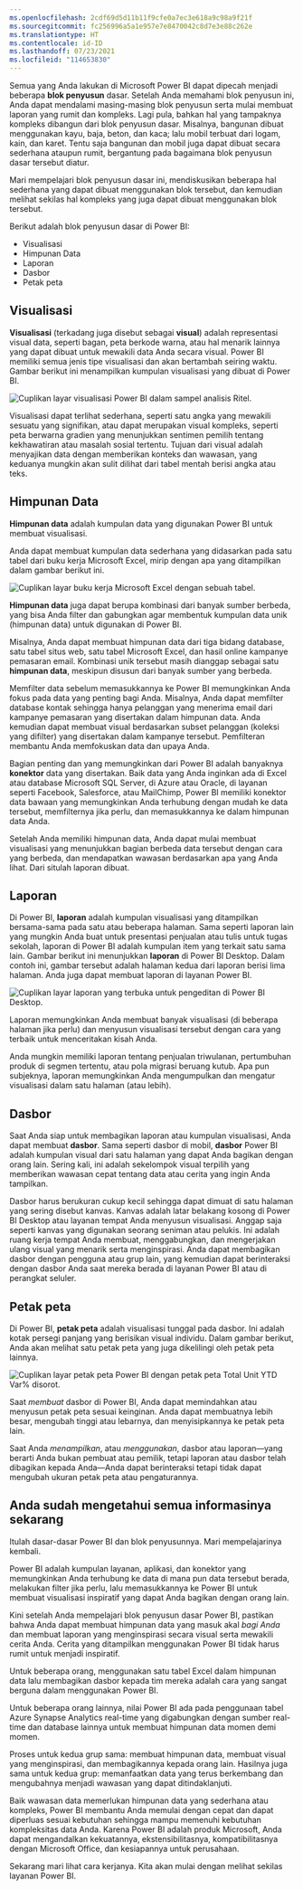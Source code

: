 ```yaml
---
ms.openlocfilehash: 2cdf69d5d11b11f9cfe0a7ec3e618a9c98a9f21f
ms.sourcegitcommit: fc256996a5a1e957e7e8470042c8d7e3e88c262e
ms.translationtype: HT
ms.contentlocale: id-ID
ms.lasthandoff: 07/23/2021
ms.locfileid: "114653830"
---
```

Semua yang Anda lakukan di Microsoft Power BI dapat dipecah menjadi beberapa **blok penyusun** dasar. Setelah Anda memahami blok penyusun ini, Anda dapat mendalami masing-masing blok penyusun serta mulai membuat laporan yang rumit dan kompleks. Lagi pula, bahkan hal yang tampaknya kompleks dibangun dari blok penyusun dasar. Misalnya, bangunan dibuat menggunakan kayu, baja, beton, dan kaca; lalu mobil terbuat dari logam, kain, dan karet. Tentu saja bangunan dan mobil juga dapat dibuat secara sederhana ataupun rumit, bergantung pada bagaimana blok penyusun dasar tersebut diatur.

Mari mempelajari blok penyusun dasar ini, mendiskusikan beberapa hal sederhana yang dapat dibuat menggunakan blok tersebut, dan kemudian melihat sekilas hal kompleks yang juga dapat dibuat menggunakan blok tersebut.

Berikut adalah blok penyusun dasar di Power BI:

* Visualisasi
* Himpunan Data
* Laporan
* Dasbor
* Petak peta

## <a name="visualizations"></a>Visualisasi

**Visualisasi** (terkadang juga disebut sebagai **visual**) adalah representasi visual data, seperti bagan, peta berkode warna, atau hal menarik lainnya yang dapat dibuat untuk mewakili data Anda secara visual. Power BI memiliki semua jenis tipe visualisasi dan akan bertambah seiring waktu. Gambar berikut ini menampilkan kumpulan visualisasi yang dibuat di Power BI.

![Cuplikan layar visualisasi Power BI dalam sampel analisis Ritel.](../media/pbi-bblocks_01.png)

Visualisasi dapat terlihat sederhana, seperti satu angka yang mewakili sesuatu yang signifikan, atau dapat merupakan visual kompleks, seperti peta berwarna gradien yang menunjukkan sentimen pemilih tentang kekhawatiran atau masalah sosial tertentu. Tujuan dari visual adalah menyajikan data dengan memberikan konteks dan wawasan, yang keduanya mungkin akan sulit dilihat dari tabel mentah berisi angka atau teks.

## <a name="datasets"></a>Himpunan Data

**Himpunan data** adalah kumpulan data yang digunakan Power BI untuk membuat visualisasi.

Anda dapat membuat kumpulan data sederhana yang didasarkan pada satu tabel dari buku kerja Microsoft Excel, mirip dengan apa yang ditampilkan dalam gambar berikut ini.

![Cuplikan layar buku kerja Microsoft Excel dengan sebuah tabel.](../media/pbi-bblocks_02.png)

**Himpunan data** juga dapat berupa kombinasi dari banyak sumber berbeda, yang bisa Anda filter dan gabungkan agar membentuk kumpulan data unik (himpunan data) untuk digunakan di Power BI.

Misalnya, Anda dapat membuat himpunan data dari tiga bidang database, satu tabel situs web, satu tabel Microsoft Excel, dan hasil online kampanye pemasaran email. Kombinasi unik tersebut masih dianggap sebagai satu **himpunan data**, meskipun disusun dari banyak sumber yang berbeda.

Memfilter data sebelum memasukkannya ke Power BI memungkinkan Anda fokus pada data yang penting bagi Anda. Misalnya, Anda dapat memfilter database kontak sehingga hanya pelanggan yang menerima email dari kampanye pemasaran yang disertakan dalam himpunan data. Anda kemudian dapat membuat visual berdasarkan subset pelanggan (koleksi yang difilter) yang disertakan dalam kampanye tersebut. Pemfilteran membantu Anda memfokuskan data dan upaya Anda.

Bagian penting dan yang memungkinkan dari Power BI adalah banyaknya **konektor** data yang disertakan. Baik data yang Anda inginkan ada di Excel atau database Microsoft SQL Server, di Azure atau Oracle, di layanan seperti Facebook, Salesforce, atau MailChimp, Power BI memiliki konektor data bawaan yang memungkinkan Anda terhubung dengan mudah ke data tersebut, memfilternya jika perlu, dan memasukkannya ke dalam himpunan data Anda.

Setelah Anda memiliki himpunan data, Anda dapat mulai membuat visualisasi yang menunjukkan bagian berbeda data tersebut dengan cara yang berbeda, dan mendapatkan wawasan berdasarkan apa yang Anda lihat. Dari situlah laporan dibuat.

## <a name="reports"></a>Laporan

Di Power BI, **laporan** adalah kumpulan visualisasi yang ditampilkan bersama-sama pada satu atau beberapa halaman. Sama seperti laporan lain yang mungkin Anda buat untuk presentasi penjualan atau tulis untuk tugas sekolah, laporan di Power BI adalah kumpulan item yang terkait satu sama lain. Gambar berikut ini menunjukkan **laporan** di Power BI Desktop. Dalam contoh ini, gambar tersebut adalah halaman kedua dari laporan berisi lima halaman. Anda juga dapat membuat laporan di layanan Power BI.

![Cuplikan layar laporan yang terbuka untuk pengeditan di Power BI Desktop.](../media/pbi-bblocks_03.png)

Laporan memungkinkan Anda membuat banyak visualisasi (di beberapa halaman jika perlu) dan menyusun visualisasi tersebut dengan cara yang terbaik untuk menceritakan kisah Anda.

Anda mungkin memiliki laporan tentang penjualan triwulanan, pertumbuhan produk di segmen tertentu, atau pola migrasi beruang kutub. Apa pun subjeknya, laporan memungkinkan Anda mengumpulkan dan mengatur visualisasi dalam satu halaman (atau lebih).

## <a name="dashboards"></a>Dasbor

Saat Anda siap untuk membagikan laporan atau kumpulan visualisasi, Anda dapat membuat **dasbor**. Sama seperti dasbor di mobil, **dasbor** Power BI adalah kumpulan visual dari satu halaman yang dapat Anda bagikan dengan orang lain. Sering kali, ini adalah sekelompok visual terpilih yang memberikan wawasan cepat tentang data atau cerita yang ingin Anda tampilkan.

Dasbor harus berukuran cukup kecil sehingga dapat dimuat di satu halaman yang sering disebut kanvas. Kanvas adalah latar belakang kosong di Power BI Desktop atau layanan tempat Anda menyusun visualisasi. Anggap saja seperti kanvas yang digunakan seorang seniman atau pelukis. Ini adalah ruang kerja tempat Anda membuat, menggabungkan, dan mengerjakan ulang visual yang menarik serta menginspirasi.
Anda dapat membagikan dasbor dengan pengguna atau grup lain, yang kemudian dapat berinteraksi dengan dasbor Anda saat mereka berada di layanan Power BI atau di perangkat seluler.

## <a name="tiles"></a>Petak peta

Di Power BI, **petak peta** adalah visualisasi tunggal pada dasbor. Ini adalah kotak persegi panjang yang berisikan visual individu. Dalam gambar berikut, Anda akan melihat satu petak peta yang juga dikelilingi oleh petak peta lainnya.

![Cuplikan layar petak peta Power BI dengan petak peta Total Unit YTD Var% disorot.](../media/pbi-bblocks_04.png)

Saat *membuat* dasbor di Power BI, Anda dapat memindahkan atau menyusun petak peta sesuai keinginan. Anda dapat membuatnya lebih besar, mengubah tinggi atau lebarnya, dan menyisipkannya ke petak peta lain.

Saat Anda *menampilkan*, atau *menggunakan*, dasbor atau laporan—yang berarti Anda bukan pembuat atau pemilik, tetapi laporan atau dasbor telah dibagikan kepada Anda—Anda dapat berinteraksi tetapi tidak dapat mengubah ukuran petak peta atau pengaturannya.

## <a name="all-together-now"></a>Anda sudah mengetahui semua informasinya sekarang

Itulah dasar-dasar Power BI dan blok penyusunnya. Mari mempelajarinya kembali.

Power BI adalah kumpulan layanan, aplikasi, dan konektor yang memungkinkan Anda terhubung ke data di mana pun data tersebut berada, melakukan filter jika perlu, lalu memasukkannya ke Power BI untuk membuat visualisasi inspiratif yang dapat Anda bagikan dengan orang lain.

Kini setelah Anda mempelajari blok penyusun dasar Power BI, pastikan bahwa Anda dapat membuat himpunan data yang masuk akal *bagi Anda* dan membuat laporan yang menginspirasi secara visual serta mewakili cerita Anda. Cerita yang ditampilkan menggunakan Power BI tidak harus rumit untuk menjadi inspiratif.

Untuk beberapa orang, menggunakan satu tabel Excel dalam himpunan data lalu membagikan dasbor kepada tim mereka adalah cara yang sangat berguna dalam menggunakan Power BI.

Untuk beberapa orang lainnya, nilai Power BI ada pada penggunaan tabel Azure Synapse Analytics real-time yang digabungkan dengan sumber real-time dan database lainnya untuk membuat himpunan data momen demi momen.

Proses untuk kedua grup sama: membuat himpunan data, membuat visual yang menginspirasi, dan membagikannya kepada orang lain. Hasilnya juga sama untuk kedua grup: memanfaatkan data yang terus berkembang dan mengubahnya menjadi wawasan yang dapat ditindaklanjuti.

Baik wawasan data memerlukan himpunan data yang sederhana atau kompleks, Power BI membantu Anda memulai dengan cepat dan dapat diperluas sesuai kebutuhan sehingga mampu memenuhi kebutuhan kompleksitas data Anda. Karena Power BI adalah produk Microsoft, Anda dapat mengandalkan kekuatannya, ekstensibilitasnya, kompatibilitasnya dengan Microsoft Office, dan kesiapannya untuk perusahaan.

Sekarang mari lihat cara kerjanya. Kita akan mulai dengan melihat sekilas layanan Power BI.
